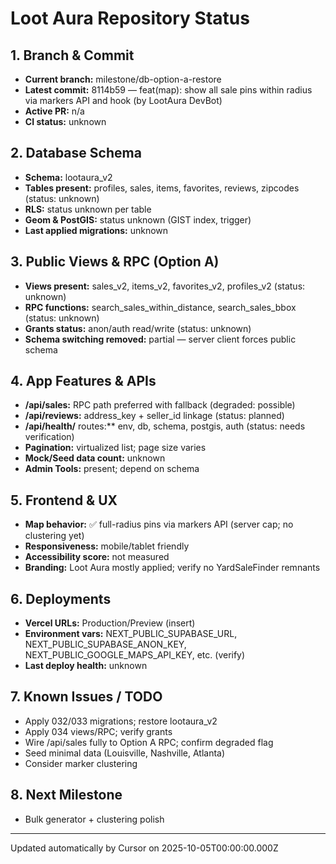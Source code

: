 # Loot Aura Repository Status

## 1. Branch & Commit
- **Current branch:** milestone/db-option-a-restore
- **Latest commit:** 8114b59 — feat(map): show all sale pins within radius via markers API and hook (by LootAura DevBot)
- **Active PR:** n/a
- **CI status:** unknown

## 2. Database Schema
- **Schema:** lootaura_v2
- **Tables present:** profiles, sales, items, favorites, reviews, zipcodes (status: unknown)
- **RLS:** status unknown per table
- **Geom & PostGIS:** status unknown (GIST index, trigger)
- **Last applied migrations:** unknown

## 3. Public Views & RPC (Option A)
- **Views present:** sales_v2, items_v2, favorites_v2, profiles_v2 (status: unknown)
- **RPC functions:** search_sales_within_distance, search_sales_bbox (status: unknown)
- **Grants status:** anon/auth read/write (status: unknown)
- **Schema switching removed:** partial — server client forces public schema

## 4. App Features & APIs
- **/api/sales:** RPC path preferred with fallback (degraded: possible)
- **/api/reviews:** address_key + seller_id linkage (status: planned)
- **/api/health/** routes:** env, db, schema, postgis, auth (status: needs verification)
- **Pagination:** virtualized list; page size varies
- **Mock/Seed data count:** unknown
- **Admin Tools:** present; depend on schema

## 5. Frontend & UX
- **Map behavior:** ✅ full-radius pins via markers API (server cap; no clustering yet)
- **Responsiveness:** mobile/tablet friendly
- **Accessibility score:** not measured
- **Branding:** Loot Aura mostly applied; verify no YardSaleFinder remnants

## 6. Deployments
- **Vercel URLs:** Production/Preview (insert)
- **Environment vars:** NEXT_PUBLIC_SUPABASE_URL, NEXT_PUBLIC_SUPABASE_ANON_KEY, NEXT_PUBLIC_GOOGLE_MAPS_API_KEY, etc. (verify)
- **Last deploy health:** unknown

## 7. Known Issues / TODO
- Apply 032/033 migrations; restore lootaura_v2
- Apply 034 views/RPC; verify grants
- Wire /api/sales fully to Option A RPC; confirm degraded flag
- Seed minimal data (Louisville, Nashville, Atlanta)
- Consider marker clustering

## 8. Next Milestone
- Bulk generator + clustering polish

---
Updated automatically by Cursor on 2025-10-05T00:00:00.000Z
